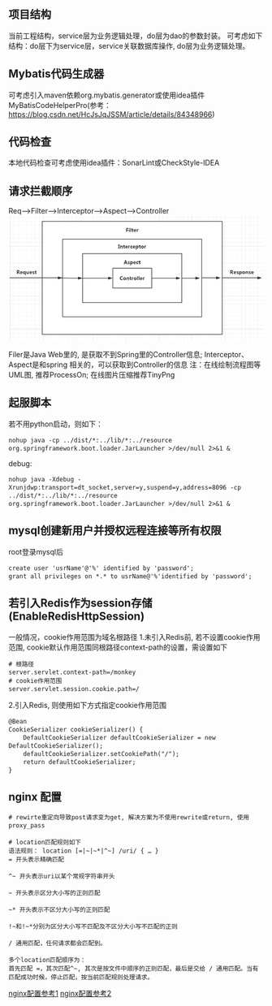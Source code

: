 ## 项目结构
当前工程结构，service层为业务逻辑处理，do层为dao的参数封装。
可考虑如下结构：do层下为service层，service关联数据库操作, do层为业务逻辑处理。

## Mybatis代码生成器
可考虑引入maven依赖org.mybatis.generator或使用idea插件MyBatisCodeHelperPro(参考：https://blog.csdn.net/HcJsJqJSSM/article/details/84348966)

## 代码检查
本地代码检查可考虑使用idea插件：SonarLint或CheckStyle-IDEA

## 请求拦截顺序
Req-->Filter-->Interceptor-->Aspect-->Controller
![concept_use](image_backup/concept_use/filter_seq.png)

Filer是Java Web里的, 是获取不到Spring里的Controller信息; Interceptor、Aspect是和spring 相关的，可以获取到Controller的信息
注：在线绘制流程图等UML图, 推荐ProcessOn; 在线图片压缩推荐TinyPng

## 起服脚本
若不用python启动，则如下：
```
nohup java -cp ../dist/*:../lib/*:../resource org.springframework.boot.loader.JarLauncher >/dev/null 2>&1 &
```
debug:
```
nohup java -Xdebug -Xrunjdwp:transport=dt_socket,server=y,suspend=y,address=8096 -cp ../dist/*:../lib/*:../resource  org.springframework.boot.loader.JarLauncher >/dev/null 2>&1 &
```

## mysql创建新用户并授权远程连接等所有权限
root登录mysql后
```
create user 'usrName'@'%' identified by 'password';
grant all privileges on *.* to usrName@'%'identified by 'password';
```

## 若引入Redis作为session存储(EnableRedisHttpSession)
一般情况，cookie作用范围为域名根路径
1.未引入Redis前, 若不设置cookie作用范围, cookie默认作用范围同根路径context-path的设置，需设置如下
```
# 根路径
server.servlet.context-path=/monkey
# cookie作用范围
server.servlet.session.cookie.path=/
```
2.引入Redis, 则使用如下方式指定cookie作用范围
```
@Bean
CookieSerializer cookieSerializer() {
    DefaultCookieSerializer defaultCookieSerializer = new DefaultCookieSerializer();
    defaultCookieSerializer.setCookiePath("/");
    return defaultCookieSerializer;
}
```

## nginx 配置
```
# rewirte重定向导致post请求变为get, 解决方案为不使用rewrite或return, 使用proxy_pass

# location匹配规则如下
语法规则： location [=|~|~*|^~] /uri/ { … }
= 开头表示精确匹配

^~ 开头表示uri以某个常规字符串开头

~ 开头表示区分大小写的正则匹配

~* 开头表示不区分大小写的正则匹配

!~和!~*分别为区分大小写不匹配及不区分大小写不匹配的正则

/ 通用匹配，任何请求都会匹配到。

多个location匹配顺序为：
首先匹配 =，其次匹配^~, 其次是按文件中顺序的正则匹配，最后是交给 / 通用匹配。当有匹配成功时候，停止匹配，按当前匹配规则处理请求。
```
[nginx配置参考1](https://www.cnblogs.com/bluestorm/p/4574688.html)
[nginx配置参考2](http://outofmemory.cn/code-snippet/742/nginx-location-configuration-xiangxi-explain)

